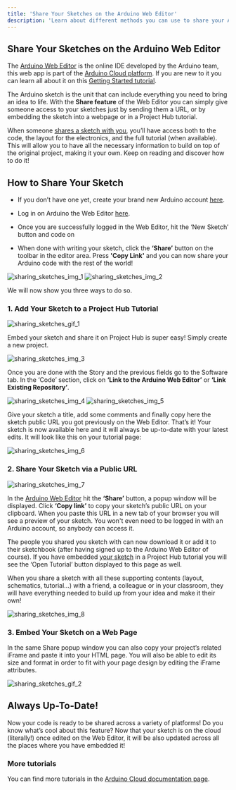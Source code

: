```yaml
---
title: 'Share Your Sketches on the Arduino Web Editor'
description: 'Learn about different methods you can use to share your Arduino sketches with others.'
---
```


## Share Your Sketches on the Arduino Web Editor

The [Arduino Web Editor](https://create.arduino.cc/editor) is the online IDE developed by the Arduino team, this web app is part of the [Arduino Cloud platform](https://www.arduino.cc/en/Main/Create). If you are new to it you can learn all about it on this [Getting Started tutorial](https://create.arduino.cc/projecthub/Arduino_Genuino/getting-started-with-the-arduino-web-editor-4b3e4a).

The Arduino sketch is the unit that can include everything you need to bring an idea to life. With the **Share feature** of the Web Editor you can simply give someone access to your sketches just by sending them a URL, or by embedding the sketch into a webpage or in a Project Hub tutorial.

When someone [shares a sketch with you](https://create.arduino.cc/editor/Arduino_Genuino/a5cf7fad-0802-49b6-81ce-2a5bf41bed5d/preview), you’ll have access both to the code, the layout for the electronics, and the full tutorial (when available). This will allow you to have all the necessary information to build on top of the original project, making it your own. Keep on reading and discover how to do it!

## How to Share Your Sketch

* If you don’t have one yet, create your brand new Arduino account [here](https://id.arduino.cc/auth/signup).
  
* Log in on Arduino the Web Editor [here](https://create.arduino.cc/editor/).
  
* Once you are successfully logged in the Web Editor, hit the ‘New Sketch’ button and code on
  
* When done with writing your sketch, click the **‘Share’** button on the toolbar in the editor area. Press **'Copy Link'** and you can now share your Arduino code with the rest of the world!

![sharing_sketches_img_1](assets/sharing_sketches_img_1.jpg)
![sharing_sketches_img_2](assets/sharing_sketches_img_2.jpg)

We will now show you three ways to do so.

### 1. Add Your Sketch to a Project Hub Tutorial

![sharing_sketches_gif_1](assets/sharing_sketches_gif_1.gif)

Embed your sketch and share it on Project Hub is super easy! Simply create a new project.

![sharing_sketches_img_3](assets/sharing_sketches_img_3.jpg)

Once you are done with the Story and the previous fields go to the Software tab. In the ‘Code’ section, click on **‘Link to the Arduino Web Editor’** or **‘Link Existing Repository’**.

![sharing_sketches_img_4](assets/sharing_sketches_img_4.jpg)
![sharing_sketches_img_5](assets/sharing_sketches_img_5.jpg)

Give your sketch a title, add some comments and finally copy here the sketch public URL you got previously on the Web Editor. That’s it! Your sketch is now available here and it will always be up-to-date with your latest edits. It will look like this on your tutorial page:

![sharing_sketches_img_6](assets/sharing_sketches_img_6.jpg)

### 2. Share Your Sketch via a Public URL

![sharing_sketches_img_7](assets/sharing_sketches_img_7.jpg)

In the [Arduino Web Editor](https://create.arduino.cc/editor) hit the **‘Share’** button, a popup window will be displayed. Click **‘Copy link’** to copy your sketch’s public URL on your clipboard. When you paste this URL in a new tab of your browser you will see a preview of your sketch. You won't even need to be logged in with an Arduino account, so anybody can access it.

The people you shared you sketch with can now download it or add it to their sketchbook (after having signed up to the Arduino Web Editor of course). If you have embedded [your sketch](https://create.arduino.cc/editor/Arduino_Genuino/a5cf7fad-0802-49b6-81ce-2a5bf41bed5d/preview) in a Project Hub tutorial you will see the ‘Open Tutorial’ button displayed to this page as well.

When you share a sketch with all these supporting contents (layout, schematics, tutorial...) with a friend, a colleague or in your classroom, they will have everything needed to build up from your idea and make it their own!

![sharing_sketches_img_8](assets/sharing_sketches_img_8.jpg)

### 3. Embed Your Sketch on a Web Page

In the same Share popup window you can also copy your project’s related iFrame and paste it into your HTML page. You will also be able to edit its size and format in order to fit with your page design by editing the iFrame attributes.

![sharing_sketches_gif_2](assets/sharing_sketches_gif_2.gif)

## Always Up-To-Date!

Now your code is ready to be shared across a variety of platforms! Do you know what’s cool about this feature? Now that your sketch is on the cloud (literally!) once edited on the Web Editor, it will be also updated across all the places where you have embedded it!

### More tutorials

You can find more tutorials in the [Arduino Cloud documentation page](/arduino-cloud).
